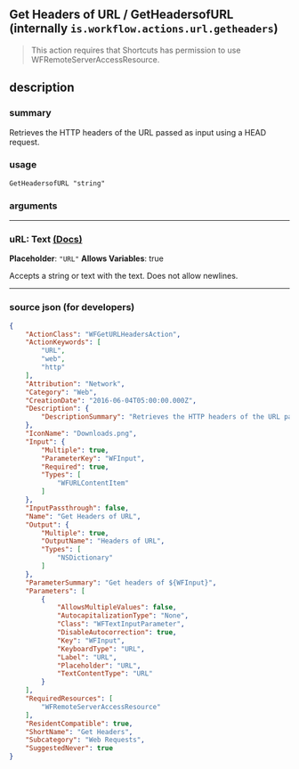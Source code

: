 
## Get Headers of URL / GetHeadersofURL (internally `is.workflow.actions.url.getheaders`)

> This action requires that Shortcuts has permission to use WFRemoteServerAccessResource.


## description

### summary

Retrieves the HTTP headers of the URL passed as input using a HEAD request.


### usage
```
GetHeadersofURL "string"
```

### arguments

---

### uRL: Text [(Docs)](https://pfgithub.github.io/shortcutslang/gettingstarted#text-field)
**Placeholder**: `"URL"`
**Allows Variables**: true



Accepts a string 
or text
with the text. Does not allow newlines.

---

### source json (for developers)

```json
{
	"ActionClass": "WFGetURLHeadersAction",
	"ActionKeywords": [
		"URL",
		"web",
		"http"
	],
	"Attribution": "Network",
	"Category": "Web",
	"CreationDate": "2016-06-04T05:00:00.000Z",
	"Description": {
		"DescriptionSummary": "Retrieves the HTTP headers of the URL passed as input using a HEAD request."
	},
	"IconName": "Downloads.png",
	"Input": {
		"Multiple": true,
		"ParameterKey": "WFInput",
		"Required": true,
		"Types": [
			"WFURLContentItem"
		]
	},
	"InputPassthrough": false,
	"Name": "Get Headers of URL",
	"Output": {
		"Multiple": true,
		"OutputName": "Headers of URL",
		"Types": [
			"NSDictionary"
		]
	},
	"ParameterSummary": "Get headers of ${WFInput}",
	"Parameters": [
		{
			"AllowsMultipleValues": false,
			"AutocapitalizationType": "None",
			"Class": "WFTextInputParameter",
			"DisableAutocorrection": true,
			"Key": "WFInput",
			"KeyboardType": "URL",
			"Label": "URL",
			"Placeholder": "URL",
			"TextContentType": "URL"
		}
	],
	"RequiredResources": [
		"WFRemoteServerAccessResource"
	],
	"ResidentCompatible": true,
	"ShortName": "Get Headers",
	"Subcategory": "Web Requests",
	"SuggestedNever": true
}
```
